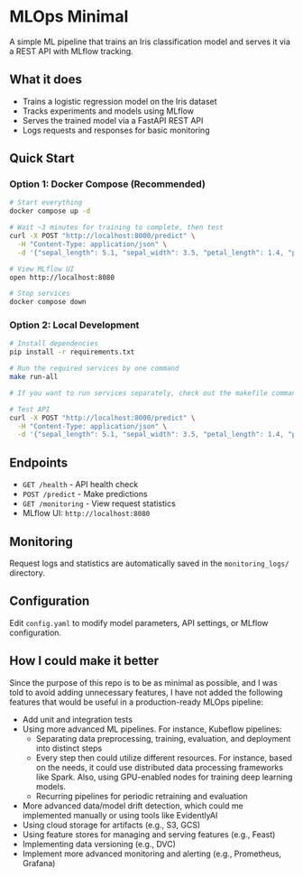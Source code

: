 # MLOps Minimal

A simple ML pipeline that trains an Iris classification model and serves it via a REST API with MLflow tracking.

## What it does

- Trains a logistic regression model on the Iris dataset
- Tracks experiments and models using MLflow
- Serves the trained model via a FastAPI REST API
- Logs requests and responses for basic monitoring

## Quick Start

### Option 1: Docker Compose (Recommended)
```bash
# Start everything
docker compose up -d

# Wait ~3 minutes for training to complete, then test
curl -X POST "http://localhost:8000/predict" \
  -H "Content-Type: application/json" \
  -d '{"sepal_length": 5.1, "sepal_width": 3.5, "petal_length": 1.4, "petal_width": 0.2}'

# View MLflow UI
open http://localhost:8080

# Stop services
docker compose down
```

### Option 2: Local Development
```bash
# Install dependencies
pip install -r requirements.txt

# Run the required services by one command
make run-all

# If you want to run services separately, check out the makefile commands.

# Test API
curl -X POST "http://localhost:8000/predict" \
  -H "Content-Type: application/json" \
  -d '{"sepal_length": 5.1, "sepal_width": 3.5, "petal_length": 1.4, "petal_width": 0.2}'
```

## Endpoints

- `GET /health` - API health check
- `POST /predict` - Make predictions
- `GET /monitoring` - View request statistics
- MLflow UI: `http://localhost:8080`

## Monitoring

Request logs and statistics are automatically saved in the `monitoring_logs/` directory.

## Configuration

Edit `config.yaml` to modify model parameters, API settings, or MLflow configuration.

## How I could make it better
Since the purpose of this repo is to be as minimal as possible, and I was told to avoid adding unnecessary features, I have not added the following features that would be useful in a production-ready MLOps pipeline:
- Add unit and integration tests
- Using more advanced ML pipelines. For instance, Kubeflow pipelines:
    - Separating data preprocessing, training, evaluation, and deployment into distinct steps
    - Every step then could utilize different resources. For instance, based on the needs, it could use distributed data processing frameworks like Spark. Also, using GPU-enabled nodes for training deep learning models.
    - Recurring pipelines for periodic retraining and evaluation
- More advanced data/model drift detection, which could me implemented manually or using tools like EvidentlyAI
- Using cloud storage for artifacts (e.g., S3, GCS)
- Using feature stores for managing and serving features (e.g., Feast)
- Implementing data versioning (e.g., DVC)
- Implement more advanced monitoring and alerting (e.g., Prometheus, Grafana)

